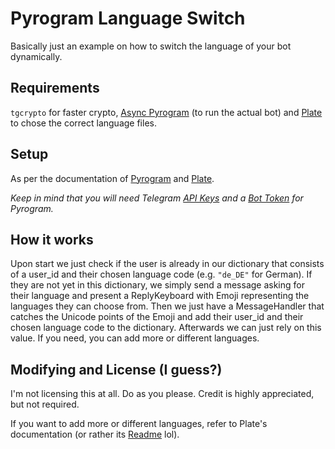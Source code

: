 # Pyrogram Language Switch

Basically just an example on how to switch the language of your bot dynamically.

## Requirements

`tgcrypto` for faster crypto,
[Async Pyrogram](https://github.com/pyrogram/pyrogram) (to run the actual bot) and
[Plate](https://github.com/delivrance/plate) to chose the correct language files.

## Setup

As per the documentation of [Pyrogram](https://docs.pyrogram.org/intro/setup) and [Plate](https://github.com/delivrance/plate#setup).

*Keep in mind that you will need Telegram [API Keys](https://my.telegram.org/apps) and a [Bot Token](https://t.me/BotFather) for Pyrogram.*

## How it works

Upon start we just check if the user is already in our dictionary that consists of a user_id and their chosen language code (e.g. `"de_DE"` for German).
If they are not yet in this dictionary, we simply send a message asking for their language and present a ReplyKeyboard with Emoji representing the
languages they can choose from. Then we just have a MessageHandler that catches the Unicode points of the Emoji and add their user_id and their chosen language code to the dictionary. Afterwards we can just rely on this value. If you need, you can add more or different languages.

## Modifying and License (I guess?)

I'm not licensing this at all. Do as you please. Credit is highly appreciated, but not required.

If you want to add more or different languages, refer to Plate's documentation (or rather its [Readme](https://github.com/delivrance/plate#plate) lol).